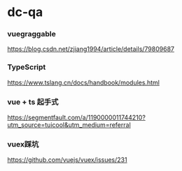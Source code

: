 # dc-qa

### vuegraggable

https://blog.csdn.net/zjiang1994/article/details/79809687

### TypeScript

https://www.tslang.cn/docs/handbook/modules.html

### vue + ts 起手式

https://segmentfault.com/a/1190000011744210?utm_source=tuicool&utm_medium=referral

### vuex踩坑

https://github.com/vuejs/vuex/issues/231